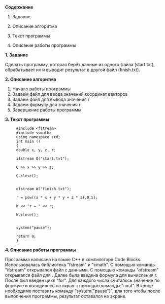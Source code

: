 __Содержание__

1. Задание

2. Описание алгоритма

3. Текст программы

4. Описание работы программы

 
 
  __1. Задание__

Сделать программу, которая берёт данные из одного файла (start.txt), обрабатывает их и выводит результат в другой файл (finish.txt).

 __2. Описание алгоритма__

1. Начало работы программы
2. Задаем файл для ввода значений координат векторов
3. Задаем файл для вывода значения r
4. Задаем формулу для значения r 
5. Завершение работы программы

 __3. Текст программы__
 
         #include <fstream>
         #include <cmath>
         using namespace std;
         int main ()
         {
         double x, y, z, r;

         ifstream Q("start.txt");

         Q >> x >> y >> z;

         Q.close();


         ofstream W("finish.txt");

         r = pow((x * x + y * y + z * z),0.5);

         W << "r = " << r;

         W.close();


         system("pause");

         return 0;
         }


__4. Описание работы программы__

Программа написана на языке C++ в компиляторе Code Blocks. Использовалась библиотека "fstream" и "cmath". C помощью команды "ifstream" открывался файл с данными. С помощью команды "ofstream" открывался файл для . Далее была введена формула для вычисления r. После был введен цикл "for". Для каждого числа считалось значение по формуле и выводилось на экран с помощью команды "cout". В конце необходимо поставить команду "system("pause")", для того чтобы после выполнения программы, результат оставался на экране.   
